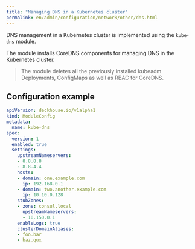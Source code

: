 ```yaml
---
title: "Managing DNS in a Kubernetes cluster"
permalink: en/admin/configuration/network/other/dns.html
---
```


DNS management in a Kubernetes cluster is implemented using the `kube-dns` module.

<!-- Transferred with minor modifications from https://deckhouse.io/products/kubernetes-platform/documentation/latest/modules/kube-dns/ -->

The module installs CoreDNS components for managing DNS in the Kubernetes cluster.

> The module deletes all the previously installed kubeadm Deployments, ConfigMaps as well as RBAC for CoreDNS.

<!-- Transferred with minor modifications from https://deckhouse.io/products/kubernetes-platform/documentation/latest/modules/kube-dns/ -->

## Configuration example

```yaml
apiVersion: deckhouse.io/v1alpha1
kind: ModuleConfig
metadata:
  name: kube-dns
spec:
  version: 1
  enabled: true
  settings:
    upstreamNameservers:
    - 8.8.8.8
    - 8.8.4.4
    hosts:
    - domain: one.example.com
      ip: 192.168.0.1
    - domain: two.another.example.com
      ip: 10.10.0.128
    stubZones:
    - zone: consul.local
      upstreamNameservers:
      - 10.150.0.1
    enableLogs: true
    clusterDomainAliases:
    - foo.bar
    - baz.qux

```
